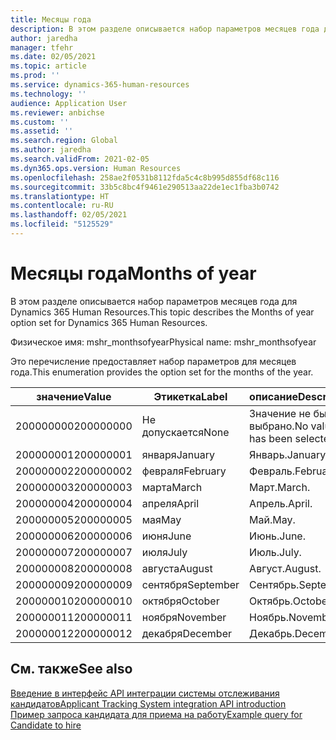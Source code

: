 ```yaml
---
title: Месяцы года
description: В этом разделе описывается набор параметров месяцев года для Dynamics 365 Human Resources.
author: jaredha
manager: tfehr
ms.date: 02/05/2021
ms.topic: article
ms.prod: ''
ms.service: dynamics-365-human-resources
ms.technology: ''
audience: Application User
ms.reviewer: anbichse
ms.custom: ''
ms.assetid: ''
ms.search.region: Global
ms.author: jaredha
ms.search.validFrom: 2021-02-05
ms.dyn365.ops.version: Human Resources
ms.openlocfilehash: 258ae2f0531b8112fda5c4c8b995d855df68c116
ms.sourcegitcommit: 33b5c8bc4f9461e290513aa22de1ec1fba3b0742
ms.translationtype: HT
ms.contentlocale: ru-RU
ms.lasthandoff: 02/05/2021
ms.locfileid: "5125529"
---
```

# <a name="months-of-year"></a><span data-ttu-id="ae8b2-103">Месяцы года</span><span class="sxs-lookup"><span data-stu-id="ae8b2-103">Months of year</span></span>

<span data-ttu-id="ae8b2-104">В этом разделе описывается набор параметров месяцев года для Dynamics 365 Human Resources.</span><span class="sxs-lookup"><span data-stu-id="ae8b2-104">This topic describes the Months of year option set for Dynamics 365 Human Resources.</span></span>

<span data-ttu-id="ae8b2-105">Физическое имя: mshr_monthsofyear</span><span class="sxs-lookup"><span data-stu-id="ae8b2-105">Physical name: mshr_monthsofyear</span></span>

<span data-ttu-id="ae8b2-106">Это перечисление предоставляет набор параметров для месяцев года.</span><span class="sxs-lookup"><span data-stu-id="ae8b2-106">This enumeration provides the option set for the months of the year.</span></span>

| <span data-ttu-id="ae8b2-107">значение</span><span class="sxs-lookup"><span data-stu-id="ae8b2-107">Value</span></span> | <span data-ttu-id="ae8b2-108">Этикетка</span><span class="sxs-lookup"><span data-stu-id="ae8b2-108">Label</span></span> | <span data-ttu-id="ae8b2-109">описание</span><span class="sxs-lookup"><span data-stu-id="ae8b2-109">Description</span></span> |
| --- | --- | --- |
| <span data-ttu-id="ae8b2-110">200000000</span><span class="sxs-lookup"><span data-stu-id="ae8b2-110">200000000</span></span> | <span data-ttu-id="ae8b2-111">Не допускается</span><span class="sxs-lookup"><span data-stu-id="ae8b2-111">None</span></span> | <span data-ttu-id="ae8b2-112">Значение не было выбрано.</span><span class="sxs-lookup"><span data-stu-id="ae8b2-112">No value has been selected.</span></span> |
| <span data-ttu-id="ae8b2-113">200000001</span><span class="sxs-lookup"><span data-stu-id="ae8b2-113">200000001</span></span> | <span data-ttu-id="ae8b2-114">января</span><span class="sxs-lookup"><span data-stu-id="ae8b2-114">January</span></span> | <span data-ttu-id="ae8b2-115">Январь.</span><span class="sxs-lookup"><span data-stu-id="ae8b2-115">January.</span></span> |
| <span data-ttu-id="ae8b2-116">200000002</span><span class="sxs-lookup"><span data-stu-id="ae8b2-116">200000002</span></span> | <span data-ttu-id="ae8b2-117">февраля</span><span class="sxs-lookup"><span data-stu-id="ae8b2-117">February</span></span> | <span data-ttu-id="ae8b2-118">Февраль.</span><span class="sxs-lookup"><span data-stu-id="ae8b2-118">February.</span></span> |
| <span data-ttu-id="ae8b2-119">200000003</span><span class="sxs-lookup"><span data-stu-id="ae8b2-119">200000003</span></span> | <span data-ttu-id="ae8b2-120">марта</span><span class="sxs-lookup"><span data-stu-id="ae8b2-120">March</span></span> | <span data-ttu-id="ae8b2-121">Март.</span><span class="sxs-lookup"><span data-stu-id="ae8b2-121">March.</span></span> |
| <span data-ttu-id="ae8b2-122">200000004</span><span class="sxs-lookup"><span data-stu-id="ae8b2-122">200000004</span></span> | <span data-ttu-id="ae8b2-123">апреля</span><span class="sxs-lookup"><span data-stu-id="ae8b2-123">April</span></span> | <span data-ttu-id="ae8b2-124">Апрель.</span><span class="sxs-lookup"><span data-stu-id="ae8b2-124">April.</span></span> |
| <span data-ttu-id="ae8b2-125">200000005</span><span class="sxs-lookup"><span data-stu-id="ae8b2-125">200000005</span></span> | <span data-ttu-id="ae8b2-126">мая</span><span class="sxs-lookup"><span data-stu-id="ae8b2-126">May</span></span> | <span data-ttu-id="ae8b2-127">Май.</span><span class="sxs-lookup"><span data-stu-id="ae8b2-127">May.</span></span> |
| <span data-ttu-id="ae8b2-128">200000006</span><span class="sxs-lookup"><span data-stu-id="ae8b2-128">200000006</span></span> | <span data-ttu-id="ae8b2-129">июня</span><span class="sxs-lookup"><span data-stu-id="ae8b2-129">June</span></span> | <span data-ttu-id="ae8b2-130">Июнь.</span><span class="sxs-lookup"><span data-stu-id="ae8b2-130">June.</span></span> |
| <span data-ttu-id="ae8b2-131">200000007</span><span class="sxs-lookup"><span data-stu-id="ae8b2-131">200000007</span></span> | <span data-ttu-id="ae8b2-132">июля</span><span class="sxs-lookup"><span data-stu-id="ae8b2-132">July</span></span> | <span data-ttu-id="ae8b2-133">Июль.</span><span class="sxs-lookup"><span data-stu-id="ae8b2-133">July.</span></span> |
| <span data-ttu-id="ae8b2-134">200000008</span><span class="sxs-lookup"><span data-stu-id="ae8b2-134">200000008</span></span> | <span data-ttu-id="ae8b2-135">августа</span><span class="sxs-lookup"><span data-stu-id="ae8b2-135">August</span></span> | <span data-ttu-id="ae8b2-136">Август.</span><span class="sxs-lookup"><span data-stu-id="ae8b2-136">August.</span></span> |
| <span data-ttu-id="ae8b2-137">200000009</span><span class="sxs-lookup"><span data-stu-id="ae8b2-137">200000009</span></span> | <span data-ttu-id="ae8b2-138">сентября</span><span class="sxs-lookup"><span data-stu-id="ae8b2-138">September</span></span> | <span data-ttu-id="ae8b2-139">Сентябрь.</span><span class="sxs-lookup"><span data-stu-id="ae8b2-139">September.</span></span> |
| <span data-ttu-id="ae8b2-140">200000010</span><span class="sxs-lookup"><span data-stu-id="ae8b2-140">200000010</span></span> | <span data-ttu-id="ae8b2-141">октября</span><span class="sxs-lookup"><span data-stu-id="ae8b2-141">October</span></span> | <span data-ttu-id="ae8b2-142">Октябрь.</span><span class="sxs-lookup"><span data-stu-id="ae8b2-142">October.</span></span> |
| <span data-ttu-id="ae8b2-143">200000011</span><span class="sxs-lookup"><span data-stu-id="ae8b2-143">200000011</span></span> | <span data-ttu-id="ae8b2-144">ноября</span><span class="sxs-lookup"><span data-stu-id="ae8b2-144">November</span></span> | <span data-ttu-id="ae8b2-145">Ноябрь.</span><span class="sxs-lookup"><span data-stu-id="ae8b2-145">November.</span></span> |
| <span data-ttu-id="ae8b2-146">200000012</span><span class="sxs-lookup"><span data-stu-id="ae8b2-146">200000012</span></span> | <span data-ttu-id="ae8b2-147">декабря</span><span class="sxs-lookup"><span data-stu-id="ae8b2-147">December</span></span> | <span data-ttu-id="ae8b2-148">Декабрь.</span><span class="sxs-lookup"><span data-stu-id="ae8b2-148">December.</span></span> |

## <a name="see-also"></a><span data-ttu-id="ae8b2-149">См. также</span><span class="sxs-lookup"><span data-stu-id="ae8b2-149">See also</span></span>

[<span data-ttu-id="ae8b2-150">Введение в интерфейс API интеграции системы отслеживания кандидатов</span><span class="sxs-lookup"><span data-stu-id="ae8b2-150">Applicant Tracking System integration API introduction</span></span>](hr-admin-integration-ats-api-introduction.md)<br>
[<span data-ttu-id="ae8b2-151">Пример запроса кандидата для приема на работу</span><span class="sxs-lookup"><span data-stu-id="ae8b2-151">Example query for Candidate to hire</span></span>](hr-admin-integration-ats-api-candidate-to-hire-example-query.md)
